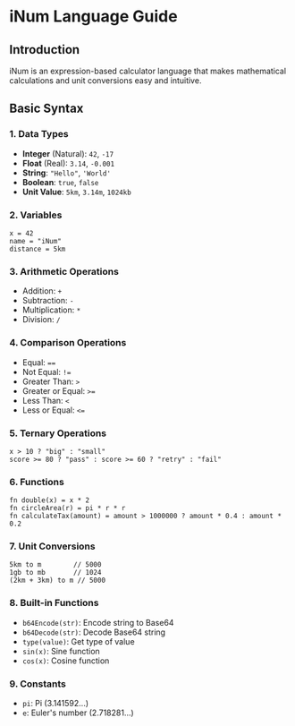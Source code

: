 # iNum Language Guide

## Introduction
iNum is an expression-based calculator language that makes mathematical calculations and unit conversions easy and intuitive.

## Basic Syntax

### 1. Data Types
- **Integer** (Natural): `42`, `-17`
- **Float** (Real): `3.14`, `-0.001`
- **String**: `"Hello"`, `'World'`
- **Boolean**: `true`, `false`
- **Unit Value**: `5km`, `3.14m`, `1024kb`

### 2. Variables
```
x = 42
name = "iNum"
distance = 5km
```

### 3. Arithmetic Operations
- Addition: `+`
- Subtraction: `-`
- Multiplication: `*`
- Division: `/`

### 4. Comparison Operations
- Equal: `==`
- Not Equal: `!=`
- Greater Than: `>`
- Greater or Equal: `>=`
- Less Than: `<`
- Less or Equal: `<=`

### 5. Ternary Operations
```
x > 10 ? "big" : "small"
score >= 80 ? "pass" : score >= 60 ? "retry" : "fail"
```

### 6. Functions
```
fn double(x) = x * 2
fn circleArea(r) = pi * r * r
fn calculateTax(amount) = amount > 1000000 ? amount * 0.4 : amount * 0.2
```

### 7. Unit Conversions
```
5km to m        // 5000
1gb to mb       // 1024
(2km + 3km) to m // 5000
```

### 8. Built-in Functions
- `b64Encode(str)`: Encode string to Base64
- `b64Decode(str)`: Decode Base64 string
- `type(value)`: Get type of value
- `sin(x)`: Sine function
- `cos(x)`: Cosine function

### 9. Constants
- `pi`: Pi (3.141592...)
- `e`: Euler's number (2.718281...)

